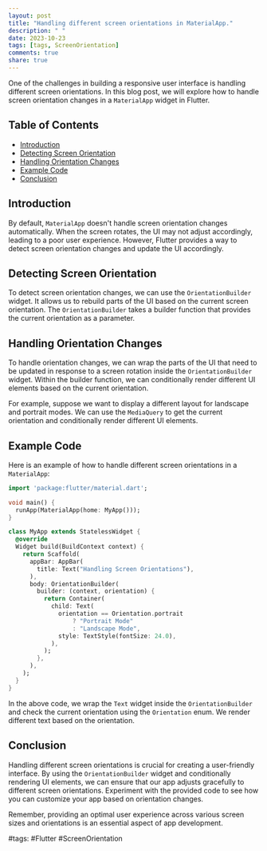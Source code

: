 ```yaml
---
layout: post
title: "Handling different screen orientations in MaterialApp."
description: " "
date: 2023-10-23
tags: [tags, ScreenOrientation]
comments: true
share: true
---
```


One of the challenges in building a responsive user interface is handling different screen orientations. In this blog post, we will explore how to handle screen orientation changes in a `MaterialApp` widget in Flutter.

## Table of Contents
- [Introduction](#introduction)
- [Detecting Screen Orientation](#detecting-screen-orientation)
- [Handling Orientation Changes](#handling-orientation-changes)
- [Example Code](#example-code)
- [Conclusion](#conclusion)

## Introduction

By default, `MaterialApp` doesn't handle screen orientation changes automatically. When the screen rotates, the UI may not adjust accordingly, leading to a poor user experience. However, Flutter provides a way to detect screen orientation changes and update the UI accordingly.

## Detecting Screen Orientation

To detect screen orientation changes, we can use the `OrientationBuilder` widget. It allows us to rebuild parts of the UI based on the current screen orientation. The `OrientationBuilder` takes a builder function that provides the current orientation as a parameter.

## Handling Orientation Changes

To handle orientation changes, we can wrap the parts of the UI that need to be updated in response to a screen rotation inside the `OrientationBuilder` widget. Within the builder function, we can conditionally render different UI elements based on the current orientation.

For example, suppose we want to display a different layout for landscape and portrait modes. We can use the `MediaQuery` to get the current orientation and conditionally render different UI elements.

## Example Code

Here is an example of how to handle different screen orientations in a `MaterialApp`:

```dart
import 'package:flutter/material.dart';

void main() {
  runApp(MaterialApp(home: MyApp()));
}

class MyApp extends StatelessWidget {
  @override
  Widget build(BuildContext context) {
    return Scaffold(
      appBar: AppBar(
        title: Text("Handling Screen Orientations"),
      ),
      body: OrientationBuilder(
        builder: (context, orientation) {
          return Container(
            child: Text(
              orientation == Orientation.portrait
                  ? "Portrait Mode"
                  : "Landscape Mode",
              style: TextStyle(fontSize: 24.0),
            ),
          );
        },
      ),
    );
  }
}
```

In the above code, we wrap the `Text` widget inside the `OrientationBuilder` and check the current orientation using the `Orientation` enum. We render different text based on the orientation.

## Conclusion

Handling different screen orientations is crucial for creating a user-friendly interface. By using the `OrientationBuilder` widget and conditionally rendering UI elements, we can ensure that our app adjusts gracefully to different screen orientations. Experiment with the provided code to see how you can customize your app based on orientation changes.

Remember, providing an optimal user experience across various screen sizes and orientations is an essential aspect of app development.

#tags: #Flutter #ScreenOrientation